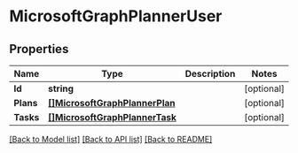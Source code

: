 # MicrosoftGraphPlannerUser

## Properties

Name | Type | Description | Notes
------------ | ------------- | ------------- | -------------
**Id** | **string** |  | [optional] 
**Plans** | [**[]MicrosoftGraphPlannerPlan**](microsoft.graph.plannerPlan.md) |  | [optional] 
**Tasks** | [**[]MicrosoftGraphPlannerTask**](microsoft.graph.plannerTask.md) |  | [optional] 

[[Back to Model list]](../README.md#documentation-for-models) [[Back to API list]](../README.md#documentation-for-api-endpoints) [[Back to README]](../README.md)


